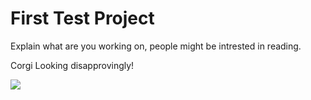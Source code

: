 # First Test Project

Explain what are you working on, people might be intrested in reading.

Corgi Looking disapprovingly!

![](https://static.inspiremore.com/wp-content/uploads/2022/03/16092330/Disapproving-corgis-1.jpg)





